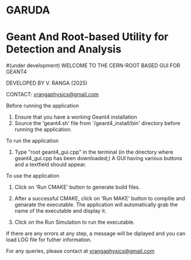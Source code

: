# GARUDA 
# Geant And Root-based Utility for Detection and Analysis
#(under development)
WELCOME TO THE CERN-ROOT BASED GUI FOR GEANT4

DEVELOPED BY V. RANGA (2025)

CONTACT: vrangaphysics@gmail.com

Before running the application
1. Ensure that you have a working Geant4 installation 
2. Source the 'geant4.sh' file from '/geant4_install/bin' directory before running the application.

To run the application
1. Type "root geant4_gui.cpp" in the terminal (in the directory where geant4_gui.cpp has been downloaded;)
   A GUI having various buttons and a textfield should appear.

To use the application
1. Click on 'Run CMAKE' button to generate build files.

2. After a successful CMAKE, click on 'Run MAKE' button to complile and genarate the executable.
   The application will automatically grab the name of the executable and display it.

3. Click on the Run Simulation to run the executable.

If there are any errors at any step, a message will be diplayed and you can load LOG file for futher information.

For any queries, please contact at vrangaphysics@gmail.com
